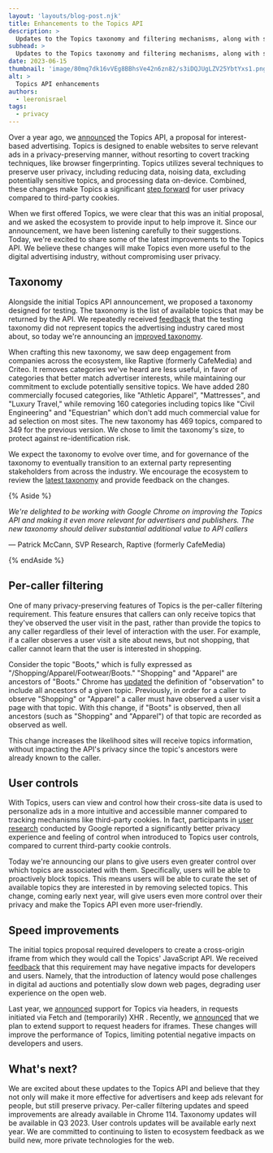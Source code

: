 ```yaml
---
layout: 'layouts/blog-post.njk'
title: Enhancements to the Topics API
description: >
  Updates to the Topics taxonomy and filtering mechanisms, along with speed improvements and enhanced user controls.
subhead: >
  Updates to the Topics taxonomy and filtering mechanisms, along with speed improvements and enhanced user controls.
date: 2023-06-15
thumbnail: 'image/80mq7dk16vVEg8BBhsVe42n6zn82/s3iDQJUgLZV25YbtYxs1.png'
alt: >
  Topics API enhancements
authors:
  - leeronisrael
tags:
  - privacy
---
```


Over a year ago, we
[announced](https://blog.google/products/chrome/get-know-new-topics-api-privacy-sandbox/) the Topics
API, a proposal for interest-based advertising. Topics is designed to enable websites to serve
relevant ads in a privacy-preserving manner, without resorting to covert tracking techniques, like
browser fingerprinting. Topics utilizes several techniques to preserve user privacy, including
reducing data, noising data, excluding potentially sensitive topics, and processing data on-device.
Combined, these changes make Topics a significant [step forward](https://arxiv.org/abs/2304.07210)
for user privacy compared to third-party cookies.

When we first offered Topics, we were clear that this was an initial proposal, and we asked the
ecosystem to provide input to help improve it. Since our announcement, we have been listening
carefully to their suggestions. Today, we're excited to share some of the latest improvements to the
Topics API. We believe these changes will make Topics even more useful to the digital advertising
industry, without compromising user privacy.

## Taxonomy

Alongside the initial Topics API announcement, we proposed a taxonomy designed for testing. The
taxonomy is the list of available topics that may be returned by the API. We repeatedly received
[feedback](https://github.com/patcg-individual-drafts/topics/issues/3) that the testing taxonomy did
not represent topics the advertising industry cared most about, so today we're announcing an
[improved taxonomy](https://docs.google.com/spreadsheets/d/1hJ5wDtxFtHADsFKDfKjepN8yOVp13XcMNXm_8bSLqxo/edit?usp=sharing).

When crafting this new taxonomy, we saw deep engagement from companies across the ecosystem, like
Raptive (formerly CafeMedia) and Criteo. It removes categories we've heard are less useful, in favor
of categories that better match advertiser interests, while maintaining our commitment to exclude
potentially sensitive topics. We have added 280 commercially focused categories, like "Athletic
Apparel", "Mattresses", and "Luxury Travel," while removing 160 categories including topics like
"Civil Engineering" and "Equestrian" which don't add much commercial value for ad selection on most
sites. The new taxonomy has 469 topics, compared to 349 for the previous version. We chose to limit
the taxonomy's size, to protect against re-identification risk.

We expect the taxonomy to evolve over time, and for governance of the taxonomy to eventually
transition to an external party representing stakeholders from across the industry. We encourage the
ecosystem to review the
[latest taxonomy](https://docs.google.com/spreadsheets/d/1hJ5wDtxFtHADsFKDfKjepN8yOVp13XcMNXm_8bSLqxo/edit?usp=sharing)
and provide feedback on the changes.

{% Aside %}

_We're delighted to be working with Google Chrome on improving the Topics API and making it even
more relevant for advertisers and publishers. The new taxonomy should deliver substantial additional
value to API callers_

— Patrick McCann, SVP Research, Raptive (formerly CafeMedia)

{% endAside %}

## Per-caller filtering

One of many privacy-preserving features of Topics is the per-caller filtering requirement. This
feature ensures that callers can only receive topics that they've observed the user visit in the
past, rather than provide the topics to any caller regardless of their level of interaction with the
user. For example, if a caller observes a user visit a site about news, but not shopping, that
caller cannot learn that the user is interested in shopping.

Consider the topic "Boots," which is fully expressed as "/Shopping/Apparel/Footwear/Boots."
"Shopping" and "Apparel" are ancestors of "Boots." Chrome has
[updated](https://github.com/patcg-individual-drafts/topics/pull/143/files) the definition of
"observation" to include all ancestors of a given topic. Previously, in order for a caller to
observe "Shopping" or  "Apparel" a caller must have observed a user visit a page with that topic.
With this change, if "Boots" is observed, then all ancestors (such as "Shopping" and "Apparel") of
that topic are recorded as observed as well.

This change increases the likelihood sites will receive topics information, without impacting the
API's privacy since the topic's ancestors were already known to the caller.

## User controls

With Topics, users can view and control how their cross-site data is used to personalize ads in a
more intuitive and accessible manner compared to tracking mechanisms like third-party cookies. In
fact, participants in [user research](https://research.google/pubs/pub52194/) conducted by Google
reported a significantly better privacy experience and feeling of control when introduced to Topics
user controls, compared to current third-party cookie controls.

Today we're announcing our plans to give users even greater control over which topics are associated
with them. Specifically, users will be able to proactively block topics. This means users will be
able to curate the set of available topics they are interested in by removing selected topics. This
change, coming early next year, will give users even more control over their privacy and make the
Topics API even more user-friendly.

## Speed improvements

The initial topics proposal required developers to create a cross-origin iframe from which they
would call the Topics' JavaScript API. We received
[feedback](https://github.com/patcg-individual-drafts/topics/issues/7) that this requirement may
have negative impacts for developers and users. Namely, that the introduction of latency would pose
challenges in digital ad auctions and potentially slow down web pages, degrading user experience on
the open web.

Last year, we [announced](https://github.com/patcg-individual-drafts/topics/pull/81) support for
Topics via headers, in requests initiated via Fetch and (temporarily) XHR . Recently, we
[announced](https://github.com/patcg-individual-drafts/topics/pull/147) that we plan to extend
support to request headers for iframes. These changes will improve the performance of Topics,
limiting potential negative impacts on developers and users.

## What's next?

We are excited about these updates to the Topics API and believe that they not only will make it
more effective for advertisers and keep ads relevant for people, but still preserve privacy.
Per-caller filtering updates and speed improvements are already available in Chrome 114. Taxonomy
updates will be available in Q3 2023. User controls updates will be available early next year. We
are committed to continuing to listen to ecosystem feedback as we build new, more private
technologies for the web.